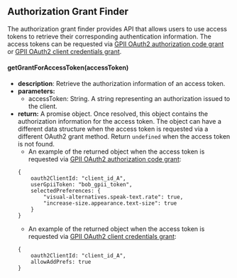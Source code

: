 ## Authorization Grant Finder

The authorization grant finder provides API that allows users to use access tokens to retrieve their corresponding authentication information. The access tokens can be requested via [GPII OAuth2 authorization code grant](https://wiki.gpii.net/w/GPII_OAuth_2_Guide#Authorization_Code_Grant) or [GPII OAuth2 client credentials grant](https://wiki.gpii.net/w/GPII_OAuth_2_Guide#Client_Credentials_Grant).

#### getGrantForAccessToken(accessToken)
* **description**: Retrieve the authorization information of an access token. 
* **parameters:** 
    * accessToken: String. A string representing an authorization issued to the
    client.
* **return:** A promise object. Once resolved, this object contains the authorization information for the access token. The object can have a different data structure when the access token is requested via a different OAuth2 grant method. Return `undefined` when the access token is not found. 
    * An example of the returned object when the access token is requested via [GPII OAuth2 authorization code grant](https://wiki.gpii.net/w/GPII_OAuth_2_Guide#Authorization_Code_Grant):
    ```
    {
        oauth2ClientId: "client_id_A",
        userGpiiToken: "bob_gpii_token",
        selectedPreferences: {
            "visual-alternatives.speak-text.rate": true,
            "increase-size.appearance.text-size": true
        }
    }
    ```
    * An example of the returned object when the access token is requested via [GPII OAuth2 client credentials grant](https://wiki.gpii.net/w/GPII_OAuth_2_Guide#Client_Credentials_Grant):
    ```
    {
        oauth2ClientId: "client_id_A",
        allowAddPrefs: true
    }
    ```
